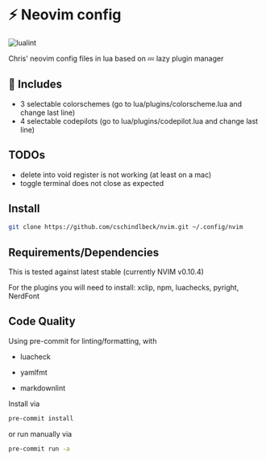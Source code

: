 # ⚡ Neovim config

![lualint](https://github.com/cschindlbeck/nvim/actions/workflows/lint.yml/badge.svg)

Chris' neovim config files in lua based on 💤 lazy plugin manager

## 🔋 Includes

- 3 selectable colorschemes (go to lua/plugins/colorscheme.lua and change last line)
- 4 selectable codepilots (go to lua/plugins/codepilot.lua and change last line)

## TODOs

- delete into void register is not working (at least on a mac)
- toggle terminal does not close as expected

## Install

```bash
git clone https://github.com/cschindlbeck/nvim.git ~/.config/nvim
```

## Requirements/Dependencies

This is tested against latest stable (currently NVIM v0.10.4)

For the plugins you will need to install: xclip, npm, luachecks, pyright, NerdFont

## Code Quality

Using pre-commit for linting/formatting, with

- luacheck

- yamlfmt

- markdownlint

Install via

```bash
pre-commit install
```

or run manually via

```bash
pre-commit run -a
```
